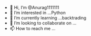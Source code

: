 - 👋 Hi, I’m @Anurag1111111
- 👀 I’m interested in ...Python
- 🌱 I’m currently learning ...backtrading
- 💞️ I’m looking to collaborate on ...
- 📫 How to reach me ...

<!---
Anurag1111111/Anurag1111111 is a ✨ special ✨ repository because its `README.md` (this file) appears on your GitHub profile.
You can click the Preview link to take a look at your changes.
--->
